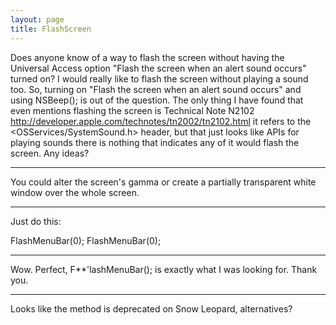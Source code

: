 ```yaml
---
layout: page
title: FlashScreen
---
```


Does anyone know of a way to flash the screen without having the Universal Access option "Flash the screen when an alert sound occurs" turned on?  I would really like to flash the screen without playing a sound too.  So, turning on "Flash the screen when an alert sound occurs" and using NSBeep(); is out of the question.  The only thing I have found that even mentions flashing the screen is Technical Note N2102 http://developer.apple.com/technotes/tn2002/tn2102.html it refers to the <OSServices/SystemSound.h> header, but that just looks like APIs for playing sounds there is nothing that indicates any of it would flash the screen.  Any ideas?

----

You could alter the screen's gamma or create a partially transparent white window over the whole screen.

----

Just do this:

    
FlashMenuBar(0);
FlashMenuBar(0);


----

Wow.  Perfect, F**'lashMenuBar(); is exactly what I was looking for.  Thank you.

----

Looks like the method is deprecated on Snow Leopard, alternatives?

